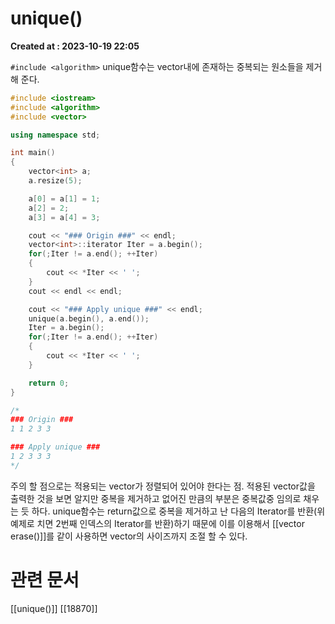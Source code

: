 # unique() 
**Created at : 2023-10-19 22:05**

`#include <algorithm>`
unique함수는 vector내에 존재하는 중복되는 원소들을 제거해 준다.
```cpp
#include <iostream>
#include <algorithm>
#include <vector>

using namespace std;

int main()
{
    vector<int> a;
    a.resize(5);

    a[0] = a[1] = 1;
    a[2] = 2;
    a[3] = a[4] = 3;

    cout << "### Origin ###" << endl;
    vector<int>::iterator Iter = a.begin();
    for(;Iter != a.end(); ++Iter)
    {
        cout << *Iter << ' ';
    }
    cout << endl << endl;

    cout << "### Apply unique ###" << endl;
    unique(a.begin(), a.end());
    Iter = a.begin();
    for(;Iter != a.end(); ++Iter)
    {
        cout << *Iter << ' ';
    }

    return 0;
}

/*
### Origin ###
1 1 2 3 3

### Apply unique ###
1 2 3 3 3
*/
```
주의 할 점으로는 적용되는 vector가 정렬되어 있어야 한다는 점.
적용된 vector값을 출력한 것을 보면 알지만 중복을 제거하고 없어진 만큼의 부분은 중복값중 임의로 채우는 듯 하다. 
unique함수는 return값으로 중복을 제거하고 난 다음의 Iterator를 반환(위 예제로 치면 2번째 인덱스의 Iterator를 반환)하기 때문에 이를 이용해서 [[vector erase()]]를 같이 사용하면 vector의 사이즈까지 조절 할 수 있다.

# 관련 문서
[[unique()]]
[[18870]]
